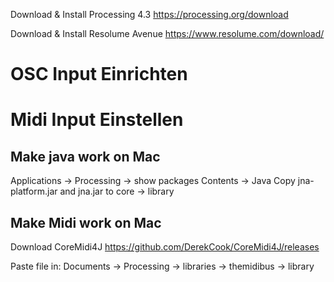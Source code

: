 
Download & Install Processing 4.3
https://processing.org/download


Download & Install Resolume Avenue
https://www.resolume.com/download/

# OSC Input Einrichten


# Midi Input Einstellen




## Make java work on Mac

Applications -> Processing -> show packages
Contents -> Java
Copy jna-platform.jar and jna.jar to core -> library

## Make Midi work on Mac
Download CoreMidi4J
https://github.com/DerekCook/CoreMidi4J/releases

Paste file in:
Documents -> Processing -> libraries -> themidibus -> library